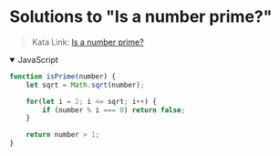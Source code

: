# Solutions to "Is a number prime?"

> Kata Link: [Is a number prime?](https://www.codewars.com/kata/5262119038c0985a5b00029f)

<details open>
<summary>JavaScript</summary>
<p>

```js
function isPrime(number) {
    let sqrt = Math.sqrt(number);

    for(let i = 2; i <= sqrt; i++) {
        if (number % i === 0) return false;
    }

    return number > 1;
}
```

</p>
</details>
